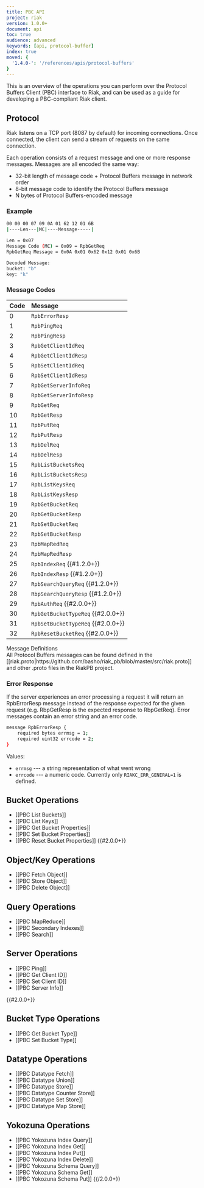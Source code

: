 ```yaml
---
title: PBC API
project: riak
version: 1.0.0+
document: api
toc: true
audience: advanced
keywords: [api, protocol-buffer]
index: true
moved: {
  '1.4.0-': '/references/apis/protocol-buffers'
}
---
```


This is an overview of the operations you can perform over the Protocol Buffers
Client (PBC) interface to Riak, and can be used as a guide for developing a PBC-compliant Riak client.

## Protocol

Riak listens on a TCP port (8087 by default) for incoming connections. Once
connected, the client can send a stream of requests on the same connection.

Each operation consists of a request message and one or more response messages.
Messages are all encoded the same way:

* 32-bit length of message code + Protocol Buffers message in network order
* 8-bit message code to identify the Protocol Buffers message
* N bytes of Protocol Buffers-encoded message

### Example


```bash
00 00 00 07 09 0A 01 62 12 01 6B
|----Len---|MC|----Message-----|

Len = 0x07
Message Code (MC) = 0x09 = RpbGetReq
RpbGetReq Message = 0x0A 0x01 0x62 0x12 0x01 0x6B

Decoded Message:
bucket: "b"
key: "k"
```


### Message Codes

Code | Message |
:----|:--------|
0 | `RpbErrorResp` |
1 | `RpbPingReq` |
2 | `RpbPingResp` |
3 | `RpbGetClientIdReq` |
4 | `RpbGetClientIdResp` |
5 | `RpbSetClientIdReq` |
6 | `RpbSetClientIdResp` |
7 | `RpbGetServerInfoReq` |
8 | `RpbGetServerInfoResp` |
9 | `RpbGetReq` |
10 | `RpbGetResp` |
11 | `RpbPutReq` |
12 | `RpbPutResp` |
13 | `RpbDelReq` |
14 | `RpbDelResp` |
15 | `RpbListBucketsReq` |
16 | `RpbListBucketsResp` |
17 | `RpbListKeysReq` |
18 | `RpbListKeysResp` |
19 | `RpbGetBucketReq` |
20 | `RpbGetBucketResp` |
21 | `RpbSetBucketReq` |
22 | `RpbSetBucketResp` |
23 | `RpbMapRedReq` |
24 | `RpbMapRedResp` |
25 | `RpbIndexReq` {{#1.2.0+}} |
26 | `RpbIndexResp` {{#1.2.0+}} |
27 | `RpbSearchQueryReq` {{#1.2.0+}} |
28 | `RbpSearchQueryResp` {{#1.2.0+}} |
29 | `RpbAuthReq` {{#2.0.0+}} |
30 | `RpbGetBucketTypeReq` {{#2.0.0+}} |
31 | `RpbSetBucketTypeReq` {{#2.0.0+}} |
32 | `RpbResetBucketReq` {{#2.0.0+}} |

<div class="info">
<div class="title">Message Definitions</div>
All Protocol Buffers messages can be found defined in the [[riak.proto|https://github.com/basho/riak_pb/blob/master/src/riak.proto]] and other .proto files in the RiakPB project.
</div>

### Error Response

If the server experiences an error processing a request it will return an
RpbErrorResp message instead of the response expected for the given request
(e.g. RbpGetResp is the expected response to RbpGetReq).  Error messages contain an error string and an error code.

```bash
message RpbErrorResp {
    required bytes errmsg = 1;
    required uint32 errcode = 2;
}
```

Values:

* `errmsg` --- a string representation of what went wrong
* `errcode` --- a numeric code. Currently only `RIAKC_ERR_GENERAL=1` is defined.

## Bucket Operations

* [[PBC List Buckets]]
* [[PBC List Keys]]
* [[PBC Get Bucket Properties]]
* [[PBC Set Bucket Properties]]
* [[PBC Reset Bucket Properties]] {{#2.0.0+}}

## Object/Key Operations

* [[PBC Fetch Object]]
* [[PBC Store Object]]
* [[PBC Delete Object]]

## Query Operations

* [[PBC MapReduce]]
* [[PBC Secondary Indexes]]
* [[PBC Search]]

## Server Operations

* [[PBC Ping]]
* [[PBC Get Client ID]]
* [[PBC Set Client ID]]
* [[PBC Server Info]]

{{#2.0.0+}}
## Bucket Type Operations

* [[PBC Get Bucket Type]]
* [[PBC Set Bucket Type]]

## Datatype Operations

* [[PBC Datatype Fetch]]
* [[PBC Datatype Union]]
* [[PBC Datatype Store]]
* [[PBC Datatype Counter Store]]
* [[PBC Datatype Set Store]]
* [[PBC Datatype Map Store]]

## Yokozuna Operations

* [[PBC Yokozuna Index Query]]
* [[PBC Yokozuna Index Get]]
* [[PBC Yokozuna Index Put]]
* [[PBC Yokozuna Index Delete]]
* [[PBC Yokozuna Schema Query]]
* [[PBC Yokozuna Schema Get]]
* [[PBC Yokozuna Schema Put]]
{{/2.0.0+}}
